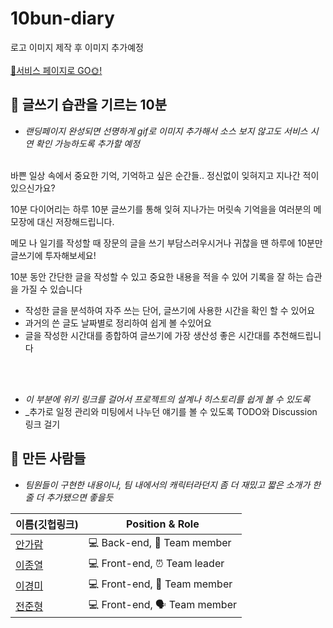 # 10bun-diary

로고 이미지 제작 후 이미지 추가예정
<br><br>
[🔗서비스 페이지로 GO🌞!](http://dev-diary-bucket.s3-website.ap-northeast-2.amazonaws.com/)

## 📖 글쓰기 습관을 기르는 10분
- _랜딩페이지 완성되면 선명하게 gif로 이미지 추가해서 소스 보지 않고도 서비스 시연 확인 가능하도록 추가할 예정_
<br>
바쁜 일상 속에서 중요한 기억, 기억하고 싶은 순간들..
정신없이 잊혀지고 지나간 적이 있으신가요?

10분 다이어리는 하루 10분 글쓰기를 통해 잊혀 지나가는 머릿속 기억을을
여러분의 메모장에 대신 저장해드립니다.
 
메모 나 일기를 작성할 때 장문의 글을 쓰기 부담스러우시거나 귀찮을 땐
하루에 10분만 글쓰기에 투자해보세요!

10분 동안 간단한 글을 작성할 수 있고 중요한 내용을 적을 수 있어
기록을 잘 하는 습관을 가질 수 있습니다

- 작성한 글을 분석하여 자주 쓰는 단어, 글쓰기에 사용한 시간을 확인 할 수 있어요
- 과거의 쓴 글도 날짜별로 정리하여 쉽게 볼 수있어요
- 글을 작성한 시간대를 종합하여 글쓰기에 가장 생산성 좋은 시간대를 추천해드립니다

<br><br>

- _이 부분에 위키 링크를 걸어서 프로젝트의 설계나 히스토리를 쉽게 볼 수 있도록_
- _추가로 일정 관리와 미팅에서 나누던 얘기를 볼 수 있도록 TODO와 Discussion 링크 걸기

## 🌝 만든 사람들
- _팀원들이 구현한 내용이나, 팀 내에서의 캐릭터라던지 좀 더 재밌고 짧은 소개가 한 줄 더 추가됐으면 좋을듯_<br>


| 이름(깃헙링크) | Position & Role|
| ------- | ----- |
| [안가람](https://github.com/gomarag) | 💻 Back-end, 🌟 Team member|
| [이종열](https://github.com/jongyeol12) | 💻 Front-end, ⏰ Team leader |
| [이경미](https://github.com/Leekyeongmi) | 💻 Front-end, 📝 Team member |
| [전준형](https://github.com/lindist12) | 💻 Front-end, 🗣 Team member |
